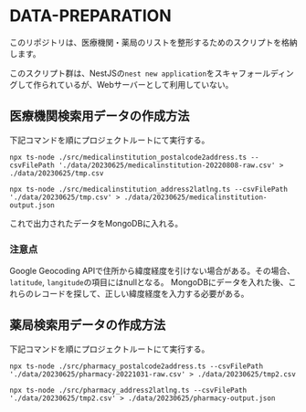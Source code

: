 # DATA-PREPARATION

このリポジトリは、医療機関・薬局のリストを整形するためのスクリプトを格納します。

このスクリプト群は、NestJSの`nest new application`をスキャフォールディングして作られているが、Webサーバーとして利用していない。

## 医療機関検索用データの作成方法

下記コマンドを順にプロジェクトルートにて実行する。

```shell: ピルにゃんデータから郵便番号を元に住所、市区町村コードを取得
npx ts-node ./src/medicalinstitution_postalcode2address.ts --csvFilePath './data/20230625/medicalinstitution-20220808-raw.csv' > ./data/20230625/tmp.csv
```

```shell: 住所から緯度経度を取得
npx ts-node ./src/medicalinstitution_address2latlng.ts --csvFilePath './data/20230625/tmp.csv' > ./data/20230625/medicalinstitution-output.json
```

これで出力されたデータをMongoDBに入れる。

### 注意点

Google Geocoding APIで住所から緯度経度を引けない場合がある。その場合、`latitude`,  `langitude`の項目にはnullとなる。
MongoDBにデータを入れた後、これらのレコードを探して、正しい緯度経度を入力する必要がある。

## 薬局検索用データの作成方法

下記コマンドを順にプロジェクトルートにて実行する。

```shell: ピルにゃんデータから郵便番号を元に住所、市区町村コードを取得
npx ts-node ./src/pharmacy_postalcode2address.ts --csvFilePath './data/20230625/pharmacy-20221031-raw.csv' > ./data/20230625/tmp2.csv
```

```shell: 住所から緯度経度を取得
npx ts-node ./src/pharmacy_address2latlng.ts --csvFilePath './data/20230625/tmp2.csv' > ./data/20230625/pharmacy-output.json
```
